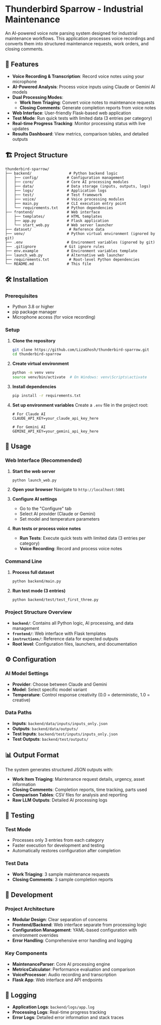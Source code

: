 # Thunderbird Sparrow - Industrial Maintenance

An AI-powered voice note parsing system designed for industrial maintenance workflows. This application processes voice recordings and converts them into structured maintenance requests, work orders, and closing comments.

## 🚀 Features

- **Voice Recording & Transcription**: Record voice notes using your microphone
- **AI-Powered Analysis**: Process voice inputs using Claude or Gemini AI models
- **Dual Processing Modes**: 
  - **Work Item Triaging**: Convert voice notes to maintenance requests
  - **Closing Comments**: Generate completion reports from voice notes
- **Web Interface**: User-friendly Flask-based web application
- **Test Mode**: Run quick tests with limited data (3 entries per category)
- **Real-time Progress Tracking**: Monitor processing status with live updates
- **Results Dashboard**: View metrics, comparison tables, and detailed outputs

## 🏗️ Project Structure

```
thunderbird-sparrow/
├── backend/                 # Python backend logic
│   ├── config/             # Configuration management
│   ├── core/               # Core AI processing modules
│   ├── data/               # Data storage (inputs, outputs, logs)
│   ├── logs/               # Application logs
│   ├── test/               # Test framework
│   ├── voice/              # Voice processing modules
│   ├── main.py             # CLI execution entry point
│   └── requirements.txt    # Python dependencies
├── frontend/               # Web interface
│   ├── templates/          # HTML templates
│   ├── app.py              # Flask application
│   └── start_web.py        # Web server launcher
├── dataset/                 # Reference data
├── venv/                   # Python virtual environment (ignored by git)
├── .env                    # Environment variables (ignored by git)
├── .gitignore             # Git ignore rules
├── env.example             # Environment variables template
├── launch_web.py           # Alternative web launcher
├── requirements.txt         # Root-level Python dependencies
└── README.md               # This file
```

## 🛠️ Installation

### Prerequisites
- Python 3.8 or higher
- pip package manager
- Microphone access (for voice recording)

### Setup
1. **Clone the repository**
   ```bash
   git clone https://github.com/LizaGhosh/thunderbird-sparrow.git
   cd thunderbird-sparrow
   ```

2. **Create virtual environment**
   ```bash
   python -m venv venv
   source venv/bin/activate  # On Windows: venv\Scripts\activate
   ```

3. **Install dependencies**
   ```bash
   pip install -r requirements.txt
   ```

4. **Set up environment variables**
   Create a `.env` file in the project root:
   ```env
   # For Claude AI
   CLAUDE_API_KEY=your_claude_api_key_here
   
   # For Gemini AI
   GEMINI_API_KEY=your_gemini_api_key_here
   ```

## 🚀 Usage

### Web Interface (Recommended)

1. **Start the web server**
   ```bash
   python launch_web.py
   ```

2. **Open your browser**
   Navigate to `http://localhost:5001`

3. **Configure AI settings**
   - Go to the "Configure" tab
   - Select AI provider (Claude or Gemini)
   - Set model and temperature parameters

4. **Run tests or process voice notes**
   - **Run Tests**: Execute quick tests with limited data (3 entries per category)
   - **Voice Recording**: Record and process voice notes

### Command Line

1. **Process full dataset**
   ```bash
   python backend/main.py
   ```

2. **Run test mode (3 entries)**
   ```bash
   python backend/test/test_first_three.py
   ```

### Project Structure Overview

- **`backend/`**: Contains all Python logic, AI processing, and data management
- **`frontend/`**: Web interface with Flask templates
- **`instructions/`**: Reference data for expected outputs
- **Root level**: Configuration files, launchers, and documentation

## ⚙️ Configuration

### AI Model Settings
- **Provider**: Choose between Claude and Gemini
- **Model**: Select specific model variant
- **Temperature**: Control response creativity (0.0 = deterministic, 1.0 = creative)

### Data Paths
- **Inputs**: `backend/data/inputs/inputs_only.json`
- **Outputs**: `backend/data/outputs/`
- **Test Inputs**: `backend/test/inputs/inputs_only.json`
- **Test Outputs**: `backend/test/outputs/`

## 📊 Output Format

The system generates structured JSON outputs with:
- **Work Item Triaging**: Maintenance request details, urgency, asset information
- **Closing Comments**: Completion reports, time tracking, parts used
- **Comparison Tables**: CSV files for analysis and reporting
- **Raw LLM Outputs**: Detailed AI processing logs

## 🧪 Testing

### Test Mode
- Processes only 3 entries from each category
- Faster execution for development and testing
- Automatically restores configuration after completion

### Test Data
- **Work Triaging**: 3 sample maintenance requests
- **Closing Comments**: 3 sample completion reports

## 🔧 Development

### Project Architecture
- **Modular Design**: Clear separation of concerns
- **Frontend/Backend**: Web interface separate from processing logic
- **Configuration Management**: YAML-based configuration with environment overrides
- **Error Handling**: Comprehensive error handling and logging

### Key Components
- **MaintenanceParser**: Core AI processing engine
- **MetricsCalculator**: Performance evaluation and comparison
- **VoiceProcessor**: Audio recording and transcription
- **Flask App**: Web interface and API endpoints

## 📝 Logging

- **Application Logs**: `backend/logs/app.log`
- **Processing Logs**: Real-time progress tracking
- **Error Logs**: Detailed error information and stack traces